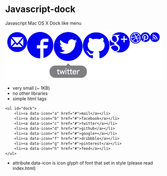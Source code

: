 # Javascript-dock
Javascript Mac OS X Dock like menu

![dock image](dock.png)

* very small (~ 1KB)
* no other libraries
* simple html tags

```
<ul id="dock">
	<li><a data-icon="a" href="#">mail</a></li>
	<li><a data-icon="b" href="#">facebook</a></li>
	<li><a data-icon="c" href="#">twitter</a></li>
	<li><a data-icon="d" href="#">github</a></li>
	<li><a data-icon="e" href="#">google+</a></li>
	<li><a data-icon="f" href="#">dribbble</a></li>
	<li><a data-icon="g" href="#">pinterest</a></li>
	<li><a data-icon="h" href="#">feed</a></li>
</ul>

```
* attribute data-icon is icon glyph of font that set in style (please read index.html)
